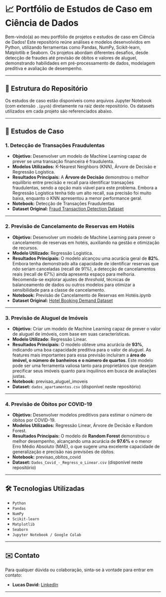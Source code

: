 # 📈 Portfólio de Estudos de Caso em Ciência de Dados

Bem-vindo(a) ao meu portfólio de projetos e estudos de caso em Ciência de Dados! Este repositório reúne análises e modelos desenvolvidos em Python, utilizando ferramentas como Pandas, NumPy, Scikit-learn, Matplotlib e Seaborn. Os projetos abordam diferentes desafios, desde detecção de fraudes até previsão de óbitos e valores de aluguel, demonstrando habilidades em pré-processamento de dados, modelagem preditiva e avaliação de desempenho.

---

## 📁 Estrutura do Repositório

Os estudos de caso estão disponíveis como arquivos Jupyter Notebook (com extensão `.ipynb`) diretamente na raiz deste repositório. Os datasets utilizados em cada projeto são referenciados abaixo.

---

## 🚀 Estudos de Caso

### 1. Detecção de Transações Fraudulentas

* **Objetivo:** Desenvolver um modelo de Machine Learning capaz de prever se uma transação financeira é fraudulenta.
* **Modelos Utilizados:** K-Nearest Neighbors (KNN), Árvore de Decisão e Regressão Logística.
* **Resultados Principais:** A **Árvore de Decisão** demonstrou o melhor equilíbrio entre precisão e recall para identificar transações fraudulentas, sendo a opção mais viável para este problema. Embora a Regressão Logística tenha tido um alto recall, sua precisão foi muito baixa, enquanto o KNN apresentou a menor performance geral.
* **Notebook:** Detecção de Transações Fraudulentas
* **Dataset Original:** [Fraud Transaction Detection Dataset](https://www.kaggle.com/code/llabhishekll/fraud-transaction-detection/input)

---

### 2. Previsão de Cancelamento de Reservas em Hotéis

* **Objetivo:** Desenvolver um modelo de Machine Learning para prever o cancelamento de reservas em hotéis, auxiliando na gestão e otimização de recursos.
* **Modelo Utilizado:** Regressão Logística.
* **Resultados Principais:** O modelo alcançou uma acurácia geral de **82%**. Embora tenha demonstrado alta capacidade de identificar reservas que *não* seriam canceladas (recall de 91%), a detecção de cancelamentos reais (recall de 67%) ainda apresenta espaço para melhoria. Recomenda-se explorar ajustes de *threshold*, técnicas de balanceamento de dados ou outros modelos para otimizar a sensibilidade para a classe de cancelamento.
* **Notebook:** Previsão de Cancelamento de Reservas em Hotéis.ipynb
* **Dataset Original:** [Hotel Booking Demand Dataset](https://www.kaggle.com/datasets/jessemostipak/hotel-booking-demand/data)

---

### 3. Previsão de Aluguel de Imóveis

* **Objetivo:** Criar um modelo de Machine Learning capaz de prever o valor de aluguel de imóveis, com base em suas características.
* **Modelo Utilizado:** Regressão Linear.
* **Resultados Principais:** O modelo obteve uma acurácia de **93%**, indicando uma boa capacidade preditiva para o valor de aluguel. As features mais importantes para essa previsão incluíram a **área do imóvel, o número de banheiros e o número de quartos**. Este modelo pode ser uma ferramenta valiosa tanto para proprietários que desejam precificar seus imóveis quanto para inquilinos em busca de avaliações justas.
* **Notebook:** previsao_aluguel_imoveis
* **Dataset:** `dados_apartamentos.csv` (disponível neste repositório)

---

### 4. Previsão de Óbitos por COVID-19

* **Objetivo:** Desenvolver modelos preditivos para estimar o número de óbitos por COVID-19.
* **Modelos Utilizados:** Regressão Linear, Árvore de Decisão e Random Forest.
* **Resultados Principais:** O modelo de **Random Forest** demonstrou o melhor desempenho, alcançando uma acurácia de **97.6%** e o menor Erro Médio Absoluto (MAE), o que sugere uma excelente capacidade de generalização e precisão nas previsões de óbitos.
* **Notebook:** previsao_obitos_covid
* **Dataset:** `Dados_Covid_-_Regress_o_Linear.csv` (disponível neste repositório)

---

## 🛠 Tecnologias Utilizadas

* `Python`
* `Pandas`
* `NumPy`
* `Scikit-learn`
* `Matplotlib`
* `Seaborn`
* `Jupyter Notebook / Google Colab`

---

## ✉️ Contato

Para qualquer dúvida ou colaboração, sinta-se à vontade para entrar em contato:

* **Lucas David:** [LinkedIn](https://www.linkedin.com/in/lucas-david-carvalho-vieira-de-matos-9a461524a/)

---
